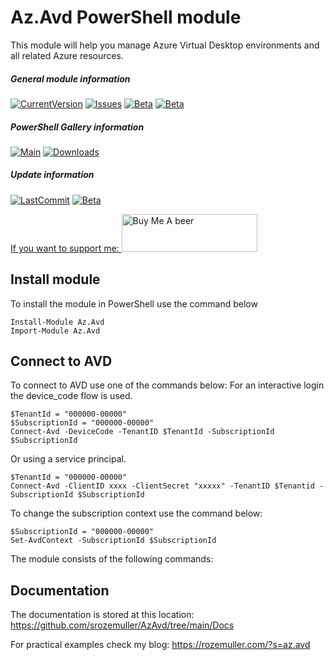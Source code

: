 # Az.Avd PowerShell module
This module will help you manage Azure Virtual Desktop environments and all related Azure resources.

##### General module information
<a href="https://github.com/srozemuller/azavd" target="_blank"><img src="https://img.shields.io/github/v/release/srozemuller/azavd?label=latest-release&style=flat-square" alt="CurrentVersion"></a> <a href="https://github.com/srozemuller/AzAvd/issues" target="_blank"><img src="https://img.shields.io/github/issues/srozemuller/azavd?style=flat-square" alt="Issues"></a> </a><a href="https://github.com/srozemuller/AzAvd/tree/beta" target="_blank"><img src="https://img.shields.io/maintenance/yes/2023?style=flat-square" alt="Beta"></a> </a><a href="https://github.com/srozemuller/AzAvd/tree/beta" target="_blank"><img src="https://img.shields.io/github/license/srozemuller/azavd?style=flat-square" alt="Beta"></a>
##### PowerShell Gallery information
<a href="https://www.powershellgallery.com/packages/Az.Avd" target="_blank"><img src="https://img.shields.io/powershellgallery/v/az.avd?style=flat-square" alt="Main"></a> <a href="https://www.powershellgallery.com/packages/Az.Avd" target="_blank"><img src="https://img.shields.io/powershellgallery/dt/az.avd?style=flat-square" alt="Downloads"></a>

##### Update information
<a href="https://github.com/srozemuller/azavd"  target="_blank"><img src="https://img.shields.io/github/last-commit/srozemuller/azavd?label=main%20update&style=flat-square" alt="LastCommit"></a> <a href="https://github.com/srozemuller/AzAvd/tree/beta" target="_blank"><img src="https://img.shields.io/github/last-commit/srozemuller/azavd/beta?label=beta%20update&style=flat-square" alt="Beta">


If you want to support me:
<a href="https://www.buymeacoffee.com/srozemuller" target="_blank"><img src="https://cdn.buymeacoffee.com/buttons/v2/default-yellow.png" alt="Buy Me A beer" style="height: 60px !important;width: 217px !important;" ></a>

## Install module

To install the module in PowerShell use the command below
```
Install-Module Az.Avd
Import-Module Az.Avd
```

## Connect to AVD
To connect to AVD use one of the commands below:
For an interactive login the device_code flow is used.

```
$TenantId = "000000-00000"
$SubscriptionId = "000000-00000"
Connect-Avd -DeviceCode -TenantID $TenantId -SubscriptionId $SubscriptionId
```

Or using a service principal.
```
$TenantId = "000000-00000"
Connect-Avd -ClientID xxxx -ClientSecret "xxxxx" -TenantID $Tenantid -SubscriptionId $SubscriptionId
```

To change the subscription context use the command below:
```
$SubscriptionId = "000000-00000"
Set-AvdContext -SubscriptionId $SubscriptionId
```

The module consists of the following commands:

## Documentation
The documentation is stored at this location: https://github.com/srozemuller/AzAvd/tree/main/Docs

For practical examples check my blog: https://rozemuller.com/?s=az.avd
